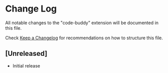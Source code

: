 # Change Log

All notable changes to the "code-buddy" extension will be documented in this file.

Check [Keep a Changelog](http://keepachangelog.com/) for recommendations on how to structure this file.

## [Unreleased]

- Initial release
